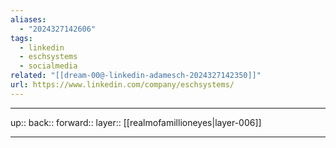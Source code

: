 ```yaml
---
aliases:
  - "2024327142606"
tags:
  - linkedin
  - eschsystems
  - socialmedia
related: "[[dream-00@-linkedin-adamesch-2024327142350]]"
url: https://www.linkedin.com/company/eschsystems/
---
```




***

up:: 
back:: 
forward:: 
layer:: [[realmofamillioneyes|layer-006]]

***
